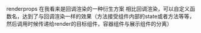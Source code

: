 renderprops 在我看来是回调渲染的一种衍生方案
相比回调渲染，可以自定义函数名，达到了与回调渲染一样的效果（方法接受组件内部的state或者方法等等，然后调用时候传递给render的目标组件，容器组件与展示组件的分离）